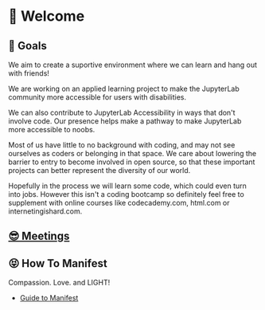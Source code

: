 # 🌱 Welcome

## 🎯 Goals 

We aim to create a suportive environment where we can learn and hang out with friends! 

We are working on an applied learning project to make the JupyterLab community more accessible for users with disabilities. 

We can also contribute to JupyterLab Accessibility in ways that don't involve code. Our presence helps make a pathway to make JupyterLab more accessible to noobs.

Most of us have little to no background with coding, and may not see ourselves as coders or belonging in that space. We care about lowering the barrier to entry to become involved in open source, so that these important projects can better represent the diversity of our world. 

Hopefully in the process we will learn some code, which could even turn into jobs. However this isn't a coding bootcamp so definitely feel free to supplement with online courses like codecademy.com, html.com or internetingishard.com.

## [😎 Meetings](./meetings.md)

## 😝 How To Manifest

Compassion. Love. and LIGHT!
* [Guide to Manifest](https://www.youtube.com/watch?v=W40nVImJj5A)
